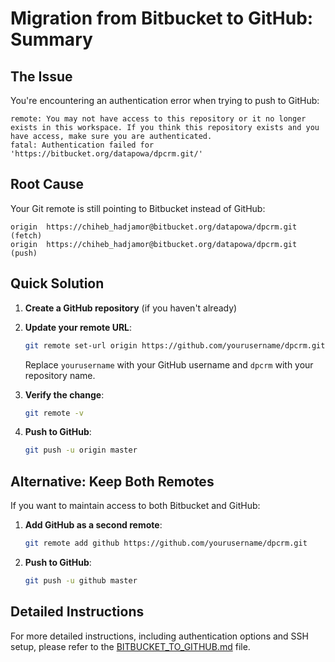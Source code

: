 # Migration from Bitbucket to GitHub: Summary

## The Issue

You're encountering an authentication error when trying to push to GitHub:

```
remote: You may not have access to this repository or it no longer exists in this workspace. If you think this repository exists and you have access, make sure you are authenticated.
fatal: Authentication failed for 'https://bitbucket.org/datapowa/dpcrm.git/'
```

## Root Cause

Your Git remote is still pointing to Bitbucket instead of GitHub:

```
origin  https://chiheb_hadjamor@bitbucket.org/datapowa/dpcrm.git (fetch)
origin  https://chiheb_hadjamor@bitbucket.org/datapowa/dpcrm.git (push)
```

## Quick Solution

1. **Create a GitHub repository** (if you haven't already)

2. **Update your remote URL**:
   ```bash
   git remote set-url origin https://github.com/yourusername/dpcrm.git
   ```
   Replace `yourusername` with your GitHub username and `dpcrm` with your repository name.

3. **Verify the change**:
   ```bash
   git remote -v
   ```

4. **Push to GitHub**:
   ```bash
   git push -u origin master
   ```

## Alternative: Keep Both Remotes

If you want to maintain access to both Bitbucket and GitHub:

1. **Add GitHub as a second remote**:
   ```bash
   git remote add github https://github.com/yourusername/dpcrm.git
   ```

2. **Push to GitHub**:
   ```bash
   git push -u github master
   ```

## Detailed Instructions

For more detailed instructions, including authentication options and SSH setup, please refer to the [BITBUCKET_TO_GITHUB.md](BITBUCKET_TO_GITHUB.md) file.

